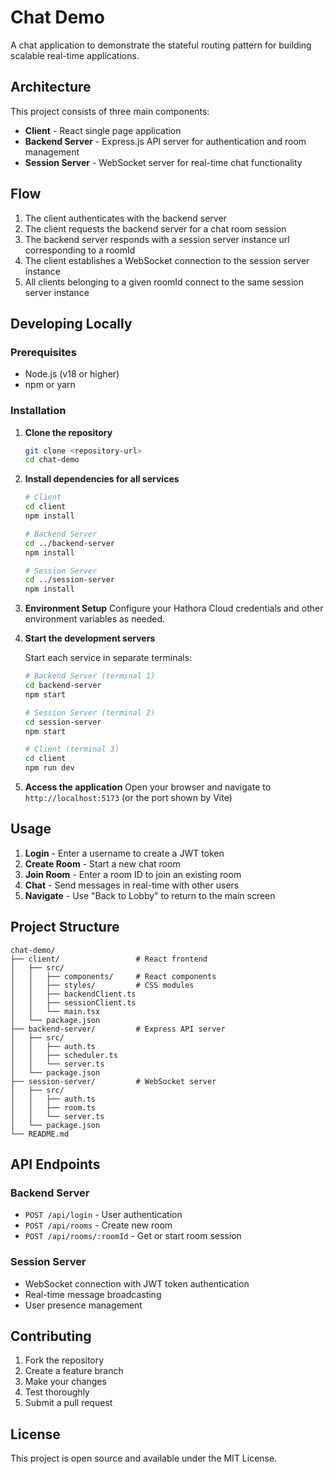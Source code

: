 # Chat Demo

A chat application to demonstrate the stateful routing pattern for building scalable real-time applications.

## Architecture

This project consists of three main components:

- **Client** - React single page application
- **Backend Server** - Express.js API server for authentication and room management
- **Session Server** - WebSocket server for real-time chat functionality

## Flow

1. The client authenticates with the backend server
2. The client requests the backend server for a chat room session
3. The backend server responds with a session server instance url corresponding to a roomId
4. The client establishes a WebSocket connection to the session server instance
5. All clients belonging to a given roomId connect to the same session server instance

## Developing Locally

### Prerequisites

- Node.js (v18 or higher)
- npm or yarn

### Installation

1. **Clone the repository**

   ```bash
   git clone <repository-url>
   cd chat-demo
   ```

2. **Install dependencies for all services**

   ```bash
   # Client
   cd client
   npm install

   # Backend Server
   cd ../backend-server
   npm install

   # Session Server
   cd ../session-server
   npm install
   ```

3. **Environment Setup**
   Configure your Hathora Cloud credentials and other environment variables as needed.

4. **Start the development servers**

   Start each service in separate terminals:

   ```bash
   # Backend Server (terminal 1)
   cd backend-server
   npm start

   # Session Server (terminal 2)
   cd session-server
   npm start

   # Client (terminal 3)
   cd client
   npm run dev
   ```

5. **Access the application**
   Open your browser and navigate to `http://localhost:5173` (or the port shown by Vite)

## Usage

1. **Login** - Enter a username to create a JWT token
2. **Create Room** - Start a new chat room
3. **Join Room** - Enter a room ID to join an existing room
4. **Chat** - Send messages in real-time with other users
5. **Navigate** - Use "Back to Lobby" to return to the main screen

## Project Structure

```
chat-demo/
├── client/                 # React frontend
│   ├── src/
│   │   ├── components/     # React components
│   │   ├── styles/         # CSS modules
│   │   ├── backendClient.ts
│   │   ├── sessionClient.ts
│   │   └── main.tsx
│   └── package.json
├── backend-server/         # Express API server
│   ├── src/
│   │   ├── auth.ts
│   │   ├── scheduler.ts
│   │   └── server.ts
│   └── package.json
├── session-server/         # WebSocket server
│   ├── src/
│   │   ├── auth.ts
│   │   ├── room.ts
│   │   └── server.ts
│   └── package.json
└── README.md
```

## API Endpoints

### Backend Server

- `POST /api/login` - User authentication
- `POST /api/rooms` - Create new room
- `POST /api/rooms/:roomId` - Get or start room session

### Session Server

- WebSocket connection with JWT token authentication
- Real-time message broadcasting
- User presence management

## Contributing

1. Fork the repository
2. Create a feature branch
3. Make your changes
4. Test thoroughly
5. Submit a pull request

## License

This project is open source and available under the MIT License.
